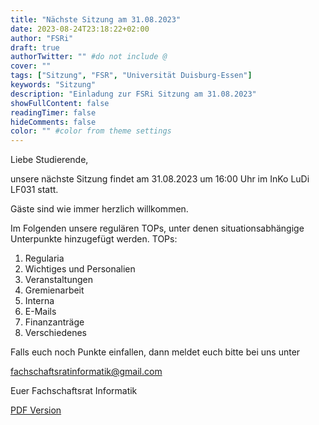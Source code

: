 ```yaml
---
title: "Nächste Sitzung am 31.08.2023"
date: 2023-08-24T23:18:22+02:00
author: "FSRi"
draft: true
authorTwitter: "" #do not include @
cover: ""
tags: ["Sitzung", "FSR", "Universität Duisburg-Essen"]
keywords: "Sitzung"
description: "Einladung zur FSRi Sitzung am 31.08.2023"
showFullContent: false
readingTimer: false
hideComments: false
color: "" #color from theme settings
---
```


Liebe Studierende,

unsere nächste Sitzung findet am 31.08.2023 um 16:00 Uhr im InKo LuDi LF031 statt.

Gäste sind wie immer herzlich willkommen.

Im Folgenden unsere regulären TOPs, unter denen situationsabhängige Unterpunkte 
hinzugefügt werden.
TOPs:

1. Regularia
2. Wichtiges und Personalien
3. Veranstaltungen
4. Gremienarbeit
5. Interna
6. E-Mails
7. Finanzanträge
8. Verschiedenes

Falls euch noch Punkte einfallen, dann meldet euch bitte bei uns unter

fachschaftsratinformatik@gmail.com

Euer Fachschaftsrat Informatik

[PDF Version](/einladung_2023_08_31.pdf)
